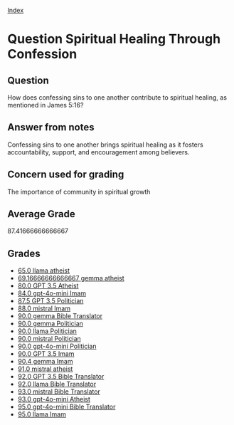 
[Index](../../index.md)
# Question Spiritual Healing Through Confession
## Question
How does confessing sins to one another contribute to spiritual healing, as mentioned in James 5:16?

## Answer from notes
Confessing sins to one another brings spiritual healing as it fosters accountability, support, and encouragement among believers.

## Concern used for grading
The importance of community in spiritual growth

## Average Grade
87.41666666666667

## Grades
 * [65.0 llama atheist](../answers/llama_atheist/Spiritual_Healing_Through_Confession.md)
 * [69.16666666666667 gemma atheist](../answers/gemma_atheist/Spiritual_Healing_Through_Confession.md)
 * [80.0 GPT 3.5 Atheist](../answers/GPT_3.5_Atheist/Spiritual_Healing_Through_Confession.md)
 * [84.0 gpt-4o-mini Imam](../answers/gpt-4o-mini_Imam/Spiritual_Healing_Through_Confession.md)
 * [87.5 GPT 3.5 Politician](../answers/GPT_3.5_Politician/Spiritual_Healing_Through_Confession.md)
 * [88.0 mistral Imam](../answers/mistral_Imam/Spiritual_Healing_Through_Confession.md)
 * [90.0 gemma Bible Translator](../answers/gemma_Bible_Translator/Spiritual_Healing_Through_Confession.md)
 * [90.0 gemma Politician](../answers/gemma_Politician/Spiritual_Healing_Through_Confession.md)
 * [90.0 llama Politician](../answers/llama_Politician/Spiritual_Healing_Through_Confession.md)
 * [90.0 mistral Politician](../answers/mistral_Politician/Spiritual_Healing_Through_Confession.md)
 * [90.0 gpt-4o-mini Politician](../answers/gpt-4o-mini_Politician/Spiritual_Healing_Through_Confession.md)
 * [90.0 GPT 3.5 Imam](../answers/GPT_3.5_Imam/Spiritual_Healing_Through_Confession.md)
 * [90.4 gemma Imam](../answers/gemma_Imam/Spiritual_Healing_Through_Confession.md)
 * [91.0 mistral atheist](../answers/mistral_atheist/Spiritual_Healing_Through_Confession.md)
 * [92.0 GPT 3.5 Bible Translator](../answers/GPT_3.5_Bible_Translator/Spiritual_Healing_Through_Confession.md)
 * [92.0 llama Bible Translator](../answers/llama_Bible_Translator/Spiritual_Healing_Through_Confession.md)
 * [93.0 mistral Bible Translator](../answers/mistral_Bible_Translator/Spiritual_Healing_Through_Confession.md)
 * [93.0 gpt-4o-mini Atheist](../answers/gpt-4o-mini_Atheist/Spiritual_Healing_Through_Confession.md)
 * [95.0 gpt-4o-mini Bible Translator](../answers/gpt-4o-mini_Bible_Translator/Spiritual_Healing_Through_Confession.md)
 * [95.0 llama Imam](../answers/llama_Imam/Spiritual_Healing_Through_Confession.md)
